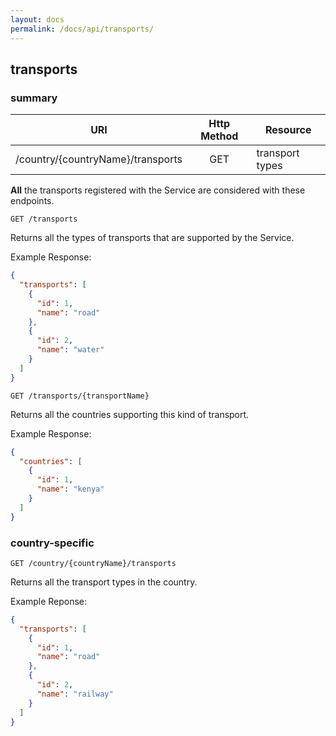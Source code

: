 ```yaml
---
layout: docs
permalink: /docs/api/transports/
---
```


## transports

### summary

|URI|Http Method|Resource|
|---|:---:|-----|
|/country/{countryName}/transports|GET|transport types|


__All__ the transports registered with the Service are considered with
 these endpoints.


```
GET /transports
```

Returns all the types of transports that are supported by the Service.

Example Response:

```json
{
  "transports": [
    {
      "id": 1,
      "name": "road"
    },
    {
      "id": 2,
      "name": "water"
    }
  ]
}
```


```
GET /transports/{transportName}
```

Returns all the countries supporting this kind of transport.

Example Response:

```json
{
  "countries": [
    {
      "id": 1,
      "name": "kenya"
    }
  ]
}
```


### country-specific

```
GET /country/{countryName}/transports
```

Returns all the transport types in the country.

Example Reponse:

```json
{
  "transports": [
    {
      "id": 1,
      "name": "road"
    },
    {
      "id": 2,
      "name": "railway"
    }
  ]
}
```
